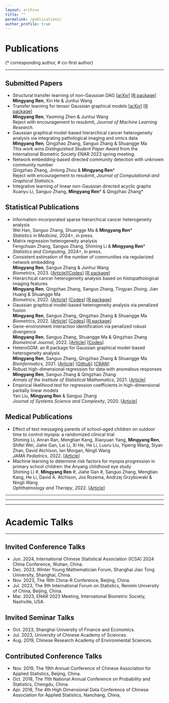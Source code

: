 ```yaml
---
layout: archive
title: ""
permalink: /publications/
author_profile: true
---
```



# Publications
(* corresponding author, \# co-first author)
- - -
## Submitted Papers 
- Structural transfer learning of non-Gaussian DAG [[arXiv](https://arxiv.org/abs/2310.10239)] [[R package](https://CRAN.R-project.org/package=TransGraph)]      
**Mingyang Ren**, Xin He & Junhui Wang  
- Transfer learning for tensor Gaussian graphical models [[arXiv](https://arxiv.org/abs/2211.09391)] [[R package](https://CRAN.R-project.org/package=TransGraph)]     
**Mingyang Ren**, Yaoming Zhen & Junhui Wang    
 Reject with encouragement to resubmit, *Journal of Machine Learning Research*.
- Gaussian graphical model-based hierarchical cancer heterogeneity analysis via integrating pathological imaging and omics data  
**Mingyang Ren**, Qingzhao Zhang, Sanguo Zhang & Shuangge Ma  
This work wins *Distinguished Student Paper Award* from the International Biometric Society ENAR 2023 spring meeting.
- Network embedding-based directed community detection with unknown community number  
Qingzhao Zhang, Jinlong Zhou & **Mingyang Ren***     
Reject with encouragement to resubmit, *Journal of Computational and Graphical Statistics*.
- Integrative learning of linear non-Gaussian directed acyclic graphs  
Xuanyu Li, Sanguo Zhang, **Mingyang Ren*** & Qingzhao Zhang*

## Statistical Publications  
- Information-incorporated sparse hierarchical cancer heterogeneity analysis  
Wei Han, Sanguo Zhang, Shuangge Ma & **Mingyang Ren***  
*Statistics in Medicine*, 2024+, in press.
- Matrix regression heterogeneity analysis  
Fengchuan Zhang, Sanguo Zhang, Shiming Li & **Mingyang Ren***    
*Statistics and Computing*, 2024+, in press.
- Consistent estimation of the number of communities via regularized network embedding   
**Mingyang Ren**, Sanguo Zhang & Junhui Wang  
*Biometrics*, 2023. [[Article](https://doi.org/10.1111/biom.13815)][[Codes](https://github.com/Ren-Mingyang/net-community-number-est)] [[R package](https://CRAN.R-project.org/package=cencrne)]
- Hierarchical cancer heterogeneity analysis based on histopathological imaging features  
**Mingyang Ren**, Qingzhao Zhang, Sanguo Zhang, Tingyan Zhong, Jian Huang & Shuangge Ma  
*Biometrics*, 2022. [[Article](https://doi.org/10.1111/biom.13544)] [[Codes](https://github.com/Ren-Mingyang/HhP)] [[R package](https://cran.r-project.org/web/packages/HhP/)]
- Gaussian graphical model-based heterogeneity analysis via penalized fusion  
**Mingyang Ren**, Sanguo Zhang, Qingzhao Zhang & Shuangge Ma  
*Biometrics*, 2022. [[Article](https://doi.org/10.1111/biom.13426)] [[Codes](https://github.com/Ren-Mingyang/GGM-PF)] [[R package](https://CRAN.R-project.org/package=HeteroGGM)]
- Gene-environment interaction identification via penalized robust divergence  
**Mingyang Ren**, Sanguo Zhang, Shuangge Ma & Qingzhao Zhang  
*Biometrical Journal*, 2022. [[Article](https://doi.org/10.1002/bimj.202000157)] [[Codes](https://github.com/Ren-Mingyang/GE-PRD)]
- HeteroGGM: an R package for Gaussian graphical model-based heterogeneity analysis  
**Mingyang Ren**, Sanguo Zhang, Qingzhao Zhang & Shuangge Ma  
*Bioinformatics*, 2021. [[Article](https://doi.org/10.1093/bioinformatics/btab134)] [[Github](https://github.com/Ren-Mingyang/HeteroGGM)] [[CRAN](https://CRAN.R-project.org/package=HeteroGGM)]
- Robust high-dimensional regression for data with anomalous responses  
**Mingyang Ren**, Sanguo Zhang & Qingzhao Zhang  
*Annals of the Institute of Statistical Mathematics*, 2021. [[Article](https://doi.org/10.1007/s10463-020-00764-1)]  
- Empirical likelihood test for regression coefficients in high-dimensional partially linear models  
Yan Liu, **Mingyang Ren** & Sanguo Zhang  
*Journal of Systems Science and Complexity*, 2020. [[Article](https://doi.org/10.1007/s11424-020-9260-3)]


## Medical Publications
- Effect of text messaging parents of school-aged children on outdoor time to control myopia: a randomized clinical trial    
Shiming Li, Anran Ran, Mengtian Kang, Xiaoyuan Yang, **Mingyang Ren**, Shifei Wei, Jiahe Gan, Lei Li, Xi He, He Li, Luoru Liu, Yipeng Wang, Siyan Zhan, David Atchison, Ian Morgan, Ningli Wang  
*JAMA Pediatrics*, 2022. [[Article](http://dx.doi.org/10.1001/jamapediatrics.2022.3542)]
- Machine learning to determine risk factors for myopia progression in primary school children: the Anyang childhood eye study  
Shiming Li #, **Mingyang Ren** #, Jiahe Gan #, Sanguo Zhang, Mengtian Kang, He Li, David A. Atchison, Jos Rozema, Andrzej Grzybowski & Ningli Wang  
*Ophthalmology and Therapy*, 2022. [[Article](https://doi.org/10.1007/s40123-021-00450-2)]



- - -    
- - -
- - -

# Academic Talks
- - -
## Invited Conference Talks 
- Jun. 2024, International Chinese Statistical Association (ICSA) 2024 China Conference, Wuhan, China.
- Dec. 2023, Winter Young Mathematician Forum, Shanghai Jiao Tong University, Shanghai, China.
- Nov. 2023, The 16th China-R Conference, Beijing, China.
- Jul. 2023, The 9th International Forum on Statistics, Renmin University of China, Beijing, China.
- Mar. 2023, ENAR 2023 Meeting, International Biometric Society, Nashville, USA.

## Invited Seminar Talks
- Oct. 2023, Shanghai University of Finance and Economics.
- Jul. 2023, University of Chinese Academy of Sciences.
- Aug. 2019, Chinese Research Academy of Environmental Sciences.

## Contributed Conference Talks 
- Nov. 2019, The 19th Annual Conference of Chinese Association for Applied Statistics, Beijing, China.
- Oct. 2018, The 11th National Annual Conference on Probability and Statistics, Chengdu, China.
- Apr. 2018, The 4th High Dimensional Data Conference of Chinese Association for Applied Statistics, Nanchang, China, 

